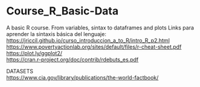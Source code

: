 # Course_R_Basic-Data
A basic R course. From variables, sintax to dataframes and plots  Links para aprender la sintaxis básica del lenguaje: https://jriccil.github.io/curso_introduccion_a_to_R/intro_R_p2.html <br>
https://www.povertyactionlab.org/sites/default/files/r-cheat-sheet.pdf<br>
https://plot.ly/ggplot2/<br>
https://cran.r-project.org/doc/contrib/rdebuts_es.pdf<br>


DATASETS<br>
https://www.cia.gov/library/publications/the-world-factbook/

